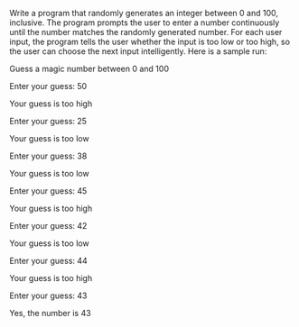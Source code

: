 Write a program that randomly generates an integer between 0 and 100, inclusive.
The program prompts the user to enter a number continuously until the number matches the randomly generated number.
For each user input, the program tells the user whether the input is too low or too high, so the user can choose the next input intelligently.
Here is a sample run:

Guess a magic number between 0 and 100


Enter your guess: 50

Your guess is too high


Enter your guess: 25

Your guess is too low


Enter your guess: 38

Your guess is too low


Enter your guess: 45

Your guess is too high


Enter your guess: 42

Your guess is too low


Enter your guess: 44

Your guess is too high


Enter your guess: 43

Yes, the number is 43